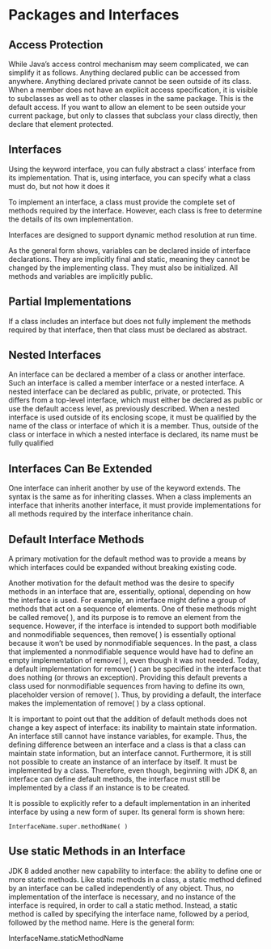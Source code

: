 # Packages and Interfaces

## Access Protection

While Java’s access control mechanism may seem complicated, we can simplify it as follows. Anything declared public can be accessed from anywhere. Anything declared private cannot be seen outside of its class. When a member does not have an explicit access specification, it is visible to subclasses as well as to other classes in the same package. This is the default access. If you want to allow an element to be seen outside your current package, but only to classes that subclass your class directly, then declare that element protected.

## Interfaces

Using the keyword interface, you can fully abstract a class’ interface from its implementation. That is, using interface, you can specify what a class must do, but not how it does it

To implement an interface, a class must provide the complete set of methods required by the interface. However, each class is free to determine the details of its own implementation. 

Interfaces are designed to support dynamic method resolution at run time.

As the general form shows, variables can be declared inside of interface declarations. They are implicitly final and static, meaning they cannot be changed by the implementing class. They must also be initialized. All methods and variables are implicitly public.


## Partial Implementations
If a class includes an interface but does not fully implement the methods required by that interface, then that class must be declared as abstract.

## Nested Interfaces

An interface can be declared a member of a class or another interface. Such an interface is called a member interface or a nested interface. A nested interface can be declared as public, private, or protected. This differs from a top-level interface, which must either be declared as public or use the default access level, as previously described. When a nested interface is used outside of its enclosing scope, it must be qualified by the name of the class or interface of which it is a member. Thus, outside of the class or interface in which a nested interface is declared, its name must be fully qualified


## Interfaces Can Be Extended


One interface can inherit another by use of the keyword extends. The syntax is the same as for inheriting classes. When a class implements an interface that inherits another interface, it must provide implementations for all methods required by the interface inheritance chain.

## Default Interface Methods

A primary motivation for the default method was to provide a means by which interfaces could be expanded without breaking existing code.

Another motivation for the default method was the desire to specify methods in an interface that are, essentially, optional, depending on how the interface is used. For example, an interface might define a group of methods that act on a sequence of elements. One of these methods might be called remove( ), and its purpose is to remove an element from the sequence. However, if the interface is intended to support both modifiable and nonmodifiable sequences, then remove( ) is essentially optional because it won’t be used by nonmodifiable sequences. In the past, a class that implemented a nonmodifiable sequence would have had to define an empty implementation of remove( ), even though it was not needed. Today, a default implementation for remove( ) can be specified in the interface that does nothing (or throws an exception). Providing this default prevents a class used for nonmodifiable sequences from having to define its own, placeholder version of remove( ). Thus, by providing a default, the interface makes the implementation of remove( ) by a class optional.

It is important to point out that the addition of default methods does not change a key aspect of interface: its inability to maintain state information. An interface still cannot have instance variables, for example. Thus, the defining difference between an interface and a class is that a class can maintain state information, but an interface cannot. Furthermore, it is still not possible to create an instance of an interface by itself. It must be implemented by a class. Therefore, even though, beginning with JDK 8, an interface can define default methods, the interface must still be implemented by a class if an instance is to be created.

It is possible to explicitly refer to a default implementation in an inherited interface by using a new form of super. Its general form is shown here:

```
InterfaceName.super.methodName( )
```

## Use static Methods in an Interface


JDK 8 added another new capability to interface: the ability to define one or more static methods. Like static methods in a class, a static method defined by an interface can be called independently of any object. Thus, no implementation of the interface is necessary, and no instance of the interface is required, in order to call a static method. Instead, a static method is called by specifying the interface name, followed by a period, followed by the method name. Here is the general form:

InterfaceName.staticMethodName







